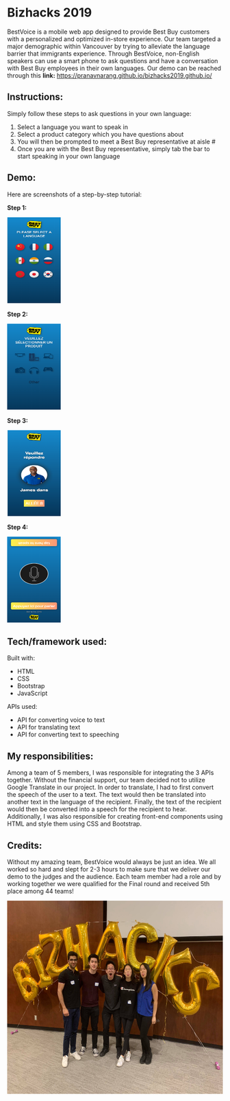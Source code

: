 # Bizhacks 2019

BestVoice is a mobile web app designed to provide Best Buy customers with a personalized and optimized in-store experience. Our team targeted a major demographic within Vancouver by trying to alleviate the language barrier that immigrants experience. Through BestVoice, non-English speakers can use a smart phone to ask questions and have a conversation with Best Buy employees in their own languages. Our demo can be reached through this **link:** https://pranavnarang.github.io/bizhacks2019.github.io/

## Instructions:

Simply follow these steps to ask questions in your own language:

1. Select a language you want to speak in
2. Select a product category which you have questions about
3. You will then be prompted to meet a Best Buy representative at aisle #
4. Once you are with the Best Buy representative, simply tab the bar to start speaking in your own language

## Demo:

Here are screenshots of a step-by-step tutorial:

**Step 1:**

<img src="Step1.png" width="125" height="200">

**Step 2:**

<img src="Step2.png" width="125" height="200">

**Step 3:**

<img src="Step3.png" width="125" height="200">

**Step 4:**

<img src="Step4.png" width="125" height="200">

## Tech/framework used:

Built with:

- HTML
- CSS
- Bootstrap
- JavaScript

APIs used:

- API for converting voice to text
- API for translating text
- API for converting text to speeching

## My responsibilities:

Among a team of 5 members, I was responsible for integrating the 3 APIs together. Without the financial support, our team decided not to utilize Google Translate in our project. In order to translate, I had to first convert the speech of the user to a text. The text would then be translated into another text in the language of the recipient. Finally, the text of the recipient would then be converted into a speech for the recipient to hear. Additionally, I was also responsible for creating front-end components using HTML and style them using CSS and Bootstrap.

## Credits:

Without my amazing team, BestVoice would always be just an idea. We all worked so hard and slept for 2-3 hours to make sure that we deliver our demo to the judges and the audience. Each team member had a role and by working together we were qualified for the Final round and received 5th place among 44 teams!

<img src="GroupPhoto.png" width="550" height="450">






